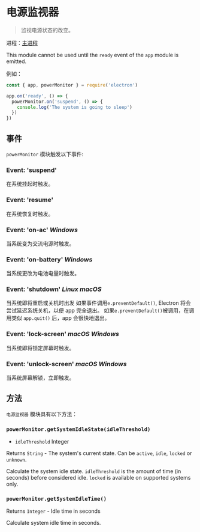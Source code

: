 # 电源监视器

> 监视电源状态的改变。

进程：[主进程](../glossary.md#main-process)

This module cannot be used until the `ready` event of the `app` module is emitted.

例如：

```javascript
const { app, powerMonitor } = require('electron')

app.on('ready', () => {
  powerMonitor.on('suspend', () => {
    console.log('The system is going to sleep')
  })
})
```

## 事件

` powerMonitor ` 模块触发以下事件:

### Event: 'suspend'

在系统挂起时触发。

### Event: 'resume'

在系统恢复时触发。

### Event: 'on-ac' *Windows*

当系统变为交流电源时触发。

### Event: 'on-battery' *Windows*

当系统更改为电池电量时触发。

### Event: 'shutdown' *Linux* *macOS*

当系统即将重启或关机时出发 如果事件调用`e.preventDefault()`, Electron 将会尝试延迟系统关机，以便 app 完全退出。 如果`e.preventDefault()`被调用，在调用类似 `app.quit()` 后，app 会很快地退出。

### Event: 'lock-screen' *macOS* *Windows*

当系统即将锁定屏幕时触发。

### Event: 'unlock-screen' *macOS* *Windows*

当系统屏幕解锁，立即触发。

## 方法

`电源监视器` 模块具有以下方法：

### `powerMonitor.getSystemIdleState(idleThreshold)`

* `idleThreshold` Integer

Returns `String` - The system's current state. Can be `active`, `idle`, `locked` or `unknown`.

Calculate the system idle state. `idleThreshold` is the amount of time (in seconds) before considered idle. `locked` is available on supported systems only.

### `powerMonitor.getSystemIdleTime()`

Returns `Integer` - Idle time in seconds

Calculate system idle time in seconds.